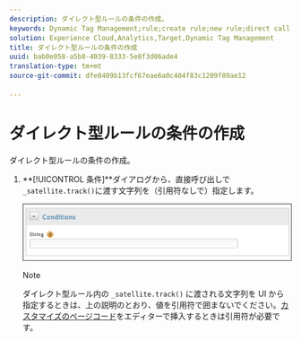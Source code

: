 ```yaml
---
description: ダイレクト型ルールの条件の作成。
keywords: Dynamic Tag Management;rule;create rule;new rule;direct call rule
solution: Experience Cloud,Analytics,Target,Dynamic Tag Management
title: ダイレクト型ルールの条件の作成
uuid: bab0e058-a5b8-4039-8333-5e8f3d06ade4
translation-type: tm+mt
source-git-commit: dfe8409b13fcf67eae6a0c404f83c1209f89ae12

---
```



# ダイレクト型ルールの条件の作成

ダイレクト型ルールの条件の作成。

1. **[!UICONTROL 条件]**ダイアログから、直接呼び出しで`_satellite.track()`に渡す文字列を（引用符なしで）指定します。

   ![](assets/conditions-direct-call.png)

   >[!NOTE]
   >
   >ダイレクト型ルール内の `_satellite.track()` に渡される文字列を UI から指定するときは、上の説明のとおり、値を引用符で囲まないでください。[カスタマイズのページコード](/help/implement/other/dtm/c-aa-tool/customize-page-code.md)をエディターで挿入するときは引用符が必要です。

